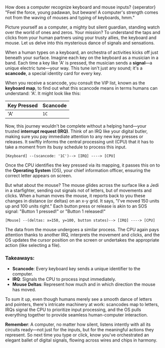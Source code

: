 How does a computer recognize keyboard and mouse inputs?
{seperator}
"Feel the force, young padawan, but beware! A computer's strength comes not from the waving of mouses and typing of keyboards, hmm."

Picture yourself as a computer, a mighty but silent guardian, standing watch over the world of ones and zeros. Your mission? To understand the taps and clicks from your human partners using your trusty allies, the keyboard and mouse. Let us delve into this mysterious dance of signals and sensations.

When a human types on a keyboard, an orchestra of activities kicks off just beneath your surface. Imagine each key on the keyboard as a musician in a band. Each time a key like 'A' is pressed, the musician sends a **signal**—a unique electric tune—your way. This tune isn't just any sound; it's a **scancode**, a special identity card for every key.  

When you receive a scancode, you consult the VIP list, known as the **keyboard map**, to find out what this scancode means in terms humans can understand: 'A'. It might look like this:

Key Pressed | Scancode
----------- | --------
'A'         | `1C`

Now, this journey wouldn't be complete without a helping hand—your trusted **interrupt request (IRQ)**. Think of an IRQ like your digital butler, making sure you pay immediate attention to any new key presses or releases. It swiftly informs the central processing unit (CPU) that it has to take a moment from its busy schedule to process this input.

```
[Keyboard] --(scancode: '1C')--> [IRQ] ----> [CPU]
```

Once the CPU identifies the key pressed via its mapping, it passes this on to the **Operating System** (OS), your chief information officer, ensuring the correct letter appears on screen.

But what about the mouse? The mouse glides across the surface like a Jedi in a starfighter, sending out signals not of letters, but of movements and clicks. When a human moves the mouse, it reports back to you these changes in distance (or deltas) on an x-y grid. It says, "I've moved 150 units up and 100 units right." Each button press or release is akin to an SOS signal: "Button 1 pressed!" or "Button 1 released!"

```
[Mouse] --(deltas: x=150, y=100, button states)--> [IRQ] ----> [CPU]
```

The data from the mouse undergoes a similar process. The CPU again pays attention thanks to another IRQ, interprets the movement and clicks, and the OS updates the cursor position on the screen or undertakes the appropriate action (like selecting a file).

### **Takeaways**:

- **Scancode**: Every keyboard key sends a unique identifier to the computer.
- **IRQ**: Signals the CPU to process input immediately.
- **Mouse Deltas**: Represent how much and in which direction the mouse has moved.

To sum it up, even though humans merely see a smooth dance of letters and pointers, there's intricate machinery at work: scancodes map to letters, IRQs signal the CPU to prioritize input processing, and the OS pulls everything together to provide seamless human-computer interaction.

**Remember**: A computer, no matter how silent, listens intently with all its circuits ready—not just for the inputs, but for the meaningful actions they represent. So next time you type or click, know you've orchestrated an elegant ballet of digital signals, flowing across wires and chips in harmony.